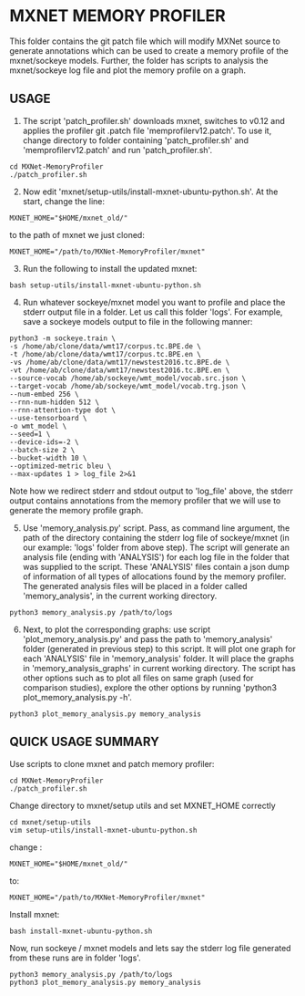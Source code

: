 # MXNET MEMORY PROFILER

This folder contains the git patch file which will modify MXNet source to generate annotations which can be used to create a memory profile of the mxnet/sockeye models. Further, the folder has scripts to analysis the mxnet/sockeye log file and plot the memory profile on a graph.

## USAGE
1. The script 'patch_profiler.sh' downloads mxnet, switches to v0.12 and applies the profiler git .patch file 'memprofilerv12.patch'. To use it, change directory to folder containing 'patch_profiler.sh' and 'memprofilerv12.patch' and run 'patch_profiler.sh'.
```
cd MXNet-MemoryProfiler
./patch_profiler.sh
```

2. Now edit 'mxnet/setup-utils/install-mxnet-ubuntu-python.sh'. At the start, change the line:
```
MXNET_HOME="$HOME/mxnet_old/"
```
to the path of mxnet we just cloned:
```
MXNET_HOME="/path/to/MXNet-MemoryProfiler/mxnet"
```

3. Run the following to install the updated mxnet:
```
bash setup-utils/install-mxnet-ubuntu-python.sh
```

4. Run whatever sockeye/mxnet model you want to profile and place the stderr output file in a folder. Let us call this folder 'logs'.
For example, save a sockeye models output to file in the following manner:
```
python3 -m sockeye.train \
-s /home/ab/clone/data/wmt17/corpus.tc.BPE.de \
-t /home/ab/clone/data/wmt17/corpus.tc.BPE.en \
-vs /home/ab/clone/data/wmt17/newstest2016.tc.BPE.de \
-vt /home/ab/clone/data/wmt17/newstest2016.tc.BPE.en \
--source-vocab /home/ab/sockeye/wmt_model/vocab.src.json \
--target-vocab /home/ab/sockeye/wmt_model/vocab.trg.json \
--num-embed 256 \
--rnn-num-hidden 512 \
--rnn-attention-type dot \
--use-tensorboard \
-o wmt_model \
--seed=1 \
--device-ids=-2 \
--batch-size 2 \
--bucket-width 10 \
--optimized-metric bleu \
--max-updates 1 > log_file 2>&1
```
Note how we redirect stderr and stdout output to 'log_file' above, the stderr output contains annotations from the memory profiler 
that we will use to generate the memory profile graph.

5. Use 'memory_analysis.py' script. Pass, as command line argument, the path of the directory containing the stderr log file of sockeye/mxnet (in our example: 'logs' folder from above step). The script will generate an analysis file (ending with 'ANALYSIS') for each log file in the folder that was supplied to the script. These 'ANALYSIS' files contain a json dump of information of all types of allocations found by the memory profiler. The generated analysis files will be placed in a folder called 'memory_analysis', in the current working directory.
```
python3 memory_analysis.py /path/to/logs
```

6. Next, to plot the corresponding graphs: use script 'plot_memory_analysis.py' and pass the path to 'memory_analysis' folder (generated in previous step) to this script. It will plot one graph for each 'ANALYSIS' file in 'memory_analysis' folder. It will place the graphs in 'memory_analysis_graphs' in current working directory. The script has other options such as to plot all files on same graph (used for comparison studies), explore the other options by running 'python3 plot_memory_analysis.py -h'.
```
python3 plot_memory_analysis.py memory_analysis
```

## QUICK USAGE SUMMARY
Use scripts to clone mxnet and patch memory profiler:
```
cd MXNet-MemoryProfiler
./patch_profiler.sh
```
Change directory to mxnet/setup utils and set MXNET_HOME correctly
```
cd mxnet/setup-utils
vim setup-utils/install-mxnet-ubuntu-python.sh
```
change :
```
MXNET_HOME="$HOME/mxnet_old/"
```
to:
```
MXNET_HOME="/path/to/MXNet-MemoryProfiler/mxnet"
```
Install mxnet:
```
bash install-mxnet-ubuntu-python.sh
```
Now, run sockeye / mxnet models and lets say the stderr log file generated from these runs are in folder 'logs'.
```
python3 memory_analysis.py /path/to/logs
python3 plot_memory_analysis.py memory_analysis
```